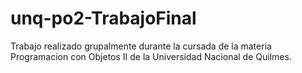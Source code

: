 # unq-po2-TrabajoFinal
Trabajo realizado grupalmente durante la cursada de la materia Programacion con Objetos II de la Universidad Nacional de Quilmes.

